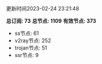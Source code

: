 更新时间2023-02-24 23:21:48

**总订阅: 73**
**总节点: 1109**
**有效节点: 373**
- ss节点: 61
- v2ray节点: 252
- trojan节点: 51
- ssr节点: 9
